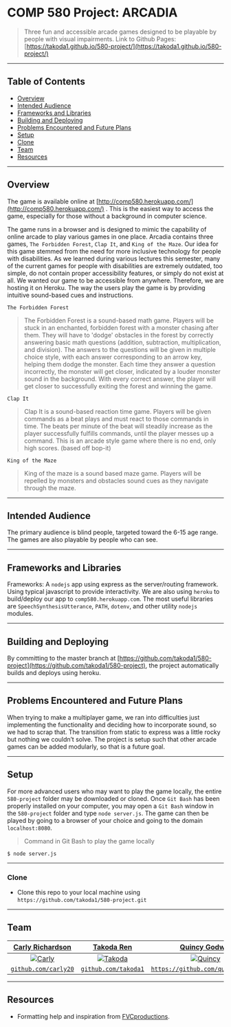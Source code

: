 # COMP 580 Project: ARCADIA

> Three fun and accessible arcade games designed to be playable by people with visual impairments.
> Link to Github Pages: [https://takoda1.github.io/580-project/](https://takoda1.github.io/580-project/)

---
## Table of Contents

- [Overview](#overview)
- [Intended Audience](#intended-audience)
- [Frameworks and Libraries](#frameworks-and-libraries)
- [Building and Deploying](#building-and-deploying)
- [Problems Encountered and Future Plans](#problems-encountered-and-future-plans)
- [Setup](#setup)
- [Clone](#clone)
- [Team](#team)
- [Resources](#resources)

---
## Overview

The game is available online at [http://comp580.herokuapp.com/](http://comp580.herokuapp.com/) . This is the easiest way to access the game, especially for those without a background in computer science. 

The game runs in a browser and is designed to mimic the capability of online arcade to play various games in one place. Arcadia contains three games, `The Forbidden Forest`, `Clap It`, and `King of the Maze`. Our idea for this game stemmed from the need for more inclusive technology for people with disabilities. As we learned during various lectures this semester, many of the current games for people with disabilities are extremely outdated, too simple, do not contain proper accessibility features, or simply do not exist at all. 
We wanted our game to be accessible from anywhere. Therefore, we are hosting it on Heroku. The way the users play the game is by providing intuitive sound-based cues and instructions.


`The Forbidden Forest`

> The Forbidden Forest is a sound-based math game. Players will be stuck in an enchanted, forbidden forest with a monster chasing after them. They will have to 'dodge' obstacles in the forest by correctly answering basic math questions (addition, subtraction, multiplication, and division). The answers to the questions will be given in multiple choice style, with each answer corresponding to an arrow key, helping them dodge the monster. Each time they answer a question incorrectly, the monster will get closer, indicated by a louder monster sound in the background. With every correct answer, the player will get closer to successfully exiting the forest and winning the game.   

`Clap It`
> Clap It is a sound-based reaction time game. Players will be given commands as a beat plays and must react to those commands in time. The beats per minute of the beat will steadily increase as the player successfully fulfills commands, until the player messes up a command. This is an arcade style game where there is no end, only high scores. (based off bop-it)

`King of the Maze`
> King of the maze is a sound based maze game. Players will be repelled by monsters and obstacles sound cues as they navigate through the maze.


---
## Intended Audience

The primary audience is blind people, targeted toward the 6-15 age range. The games are also playable by people who can see.

---
## Frameworks and Libraries

Frameworks: A `nodejs` app using express as the server/routing framework. Using typical javascript to provide interactivity. We are also using `heroku` to build/deploy our app to `comp580.herokuapp.com`. The most useful libraries are `SpeechSynthesisUtterance`, `PATH`, `dotenv`, and other utility `nodejs` modules.

---
## Building and Deploying

By committing to the master branch at [https://github.com/takoda1/580-project](https://github.com/takoda1/580-project), the project automatically builds and deploys using heroku.

---
## Problems Encountered and Future Plans

When trying to make a multiplayer game, we ran into difficulties just implementing the functionality and deciding how to incorporate sound, so we had to scrap that. The transition from static to express was a little rocky but nothing we couldn’t solve. The project is setup such that other arcade games can be added modularly, so that is a future goal.

---
## Setup

For more advanced users who may want to play the game locally, the entire `580-project` folder may be downloaded or cloned. Once `Git Bash` has been properly installed on your computer, you may open a `Git Bash` window in the `580-project` folder and type `node server.js`. The game can then be played by going to a browser of your choice and going to the domain `localhost:8080`. 

> Command in Git Bash to play the game locally
```shell
$ node server.js
```
---
### Clone

- Clone this repo to your local machine using `https://github.com/takoda1/580-project.git`

---

## Team

| <a href="https://github.com/carly20" target="_blank">**Carly Richardson**</a> | <a href="http://github.com/takoda1" target="_blank">**Takoda Ren**</a> | <a href="http://github.com/quincygodwin" target="_blank">**Quincy Godwin**</a> |
| :---: |:---:| :---:|
| [![Carly](https://avatars1.githubusercontent.com/u/52942423?s=400&u=03a64281c7277aa27688eb93bfc7315690e23038&v=4?s=200)](http://github.com/carly20)  | [![Takoda](https://avatars2.githubusercontent.com/u/31773273?s=400&v=4?s=200)](http://github.com/takoda1) | [![Quincy](https://avatars2.githubusercontent.com/u/27874702?s=460&u=cbef7006ff74ff80443b1bb7778f519a6d65eb61&v=4?s=200)](http://github.com/quincygodwin)  |
| <a href="https://github.com/carly20" target="_blank">`github.com/carly20`</a> | <a href="https://github.com/takoda1" target="_blank">`github.com/takoda1`</a> | <a href="https://github.com/quincygodwin" target="_blank">`https://github.com/quincygodwin`</a> |

---

## Resources

- Formatting help and inspiration from <a href="https://gist.github.com/fvcproductions/1bfc2d4aecb01a834b46" target="_blank">FVCproductions</a>.
